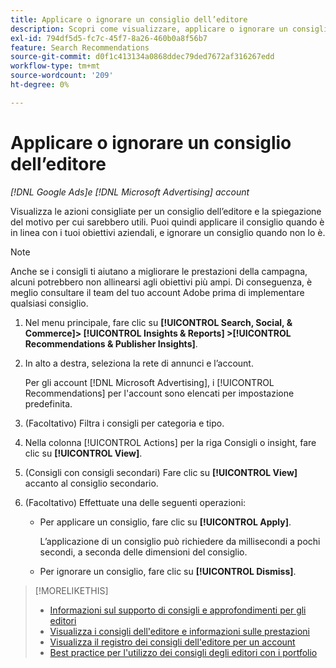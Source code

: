 ```yaml
---
title: Applicare o ignorare un consiglio dell’editore
description: Scopri come visualizzare, applicare o ignorare un consiglio dell’editore.
exl-id: 794df5d5-fc7c-45f7-8a26-460b0a8f56b7
feature: Search Recommendations
source-git-commit: d0f1c413134a0868ddec79ded7672af316267edd
workflow-type: tm+mt
source-wordcount: '209'
ht-degree: 0%

---
```


# Applicare o ignorare un consiglio dell’editore

*[!DNL Google Ads]e [!DNL Microsoft Advertising] account*

Visualizza le azioni consigliate per un consiglio dell’editore e la spiegazione del motivo per cui sarebbero utili. Puoi quindi applicare il consiglio quando è in linea con i tuoi obiettivi aziendali, e ignorare un consiglio quando non lo è.

>[!NOTE]
>
>Anche se i consigli ti aiutano a migliorare le prestazioni della campagna, alcuni potrebbero non allinearsi agli obiettivi più ampi. Di conseguenza, è meglio consultare il team del tuo account Adobe prima di implementare qualsiasi consiglio.

1. Nel menu principale, fare clic su **[!UICONTROL Search, Social, & Commerce]> [!UICONTROL Insights & Reports] >[!UICONTROL Recommendations & Publisher Insights]**.

1. In alto a destra, seleziona la rete di annunci e l’account.

   Per gli account [!DNL Microsoft Advertising], i [!UICONTROL Recommendations] per l&#39;account sono elencati per impostazione predefinita.

1. (Facoltativo) Filtra i consigli per categoria e tipo.

1. Nella colonna [!UICONTROL Actions] per la riga Consigli o insight, fare clic su **[!UICONTROL View]**.

1. (Consigli con consigli secondari) Fare clic su **[!UICONTROL View]** accanto al consiglio secondario.

1. (Facoltativo) Effettuate una delle seguenti operazioni:

   * Per applicare un consiglio, fare clic su **[!UICONTROL Apply]**.

     L’applicazione di un consiglio può richiedere da millisecondi a pochi secondi, a seconda delle dimensioni del consiglio.

   * Per ignorare un consiglio, fare clic su **[!UICONTROL Dismiss]**.

>[!MORELIKETHIS]
>
>* [Informazioni sul supporto di consigli e approfondimenti per gli editori](recommendation-support.md)
>* [Visualizza i consigli dell&#39;editore e informazioni sulle prestazioni](recommendation-view.md)
>* [Visualizza il registro dei consigli dell&#39;editore per un account](recommendation-view-log.md)
>* [Best practice per l&#39;utilizzo dei consigli degli editori con i portfolio](recommendation-best-practices.md)

